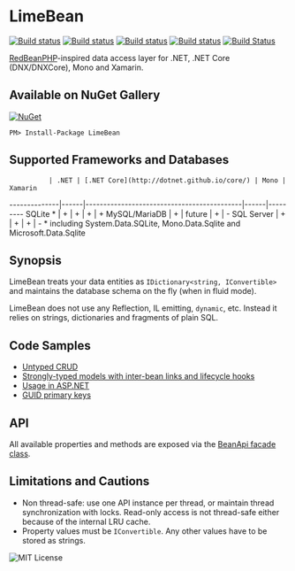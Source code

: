 # LimeBean

[![Build status](https://ci.appveyor.com/api/projects/status/o3lauspwhfk898o7?svg=true&passingText=Tests)](https://ci.appveyor.com/project/AlekseyMartynov/limebean)
[![Build status](https://ci.appveyor.com/api/projects/status/q29rad6kn9kibh7p?svg=true&passingText=Tests.DNX.CLR)](https://ci.appveyor.com/project/AlekseyMartynov/limebean-bfclw)
[![Build status](https://ci.appveyor.com/api/projects/status/o9p20n4k2ndya0w2?svg=true&passingText=Tests.DNX.CoreCLR)](https://ci.appveyor.com/project/AlekseyMartynov/limebean-ra69c)
[![Build status](https://ci.appveyor.com/api/projects/status/40h3xt123ol98h9o?svg=true&passingText=Xamarin)](https://ci.appveyor.com/project/AlekseyMartynov/limebean-xqi6d)
[![Build Status](https://travis-ci.org/AlekseyMartynov/LimeBean.svg)](https://travis-ci.org/AlekseyMartynov/LimeBean)

[RedBeanPHP](http://redbeanphp.com/)-inspired data access layer for .NET, .NET Core (DNX/DNXCore), Mono and Xamarin.

## Available on NuGet Gallery

[![NuGet](https://img.shields.io/nuget/v/LimeBean.svg)](https://www.nuget.org/packages/LimeBean)

    PM> Install-Package LimeBean

## Supported Frameworks and Databases

              | .NET | [.NET Core](http://dotnet.github.io/core/) | Mono | Xamarin 
--------------|------|--------------------------------------------|------|---------
SQLite *      | +    | +                                          | +    | +
MySQL/MariaDB | +    | future                                     | +    | -
SQL Server    | +    | +                                          | +    | -
\* including System.Data.SQLite, Mono.Data.Sqlite and Microsoft.Data.Sqlite

## Synopsis

LimeBean treats your data entities as `IDictionary<string, IConvertible>` and maintains the database schema on the fly (when in fluid mode).

LimeBean does not use any Reflection, IL emitting, `dynamic`, etc. Instead it relies on strings, dictionaries and fragments of plain SQL.  

## Code Samples

* [Untyped CRUD](https://github.com/AlekseyMartynov/LimeBean/blob/master/LimeBean.Tests/Examples/Crud.cs)
* [Strongly-typed models with inter-bean links and lifecycle hooks](https://github.com/AlekseyMartynov/LimeBean/blob/master/LimeBean.Tests/Examples/Northwind.cs)
* [Usage in ASP.NET](https://github.com/AlekseyMartynov/LimeBean/blob/master/LimeBean.Tests/Examples/AspNet.cs)
* [GUID primary keys](https://github.com/AlekseyMartynov/LimeBean/blob/master/LimeBean.Tests/Examples/AutoGuidKeys.cs)

## API

All available properties and methods are exposed via the [BeanApi facade class](https://github.com/AlekseyMartynov/LimeBean/blob/master/LimeBean/BeanApi.cs).

## Limitations and Cautions

* Non thread-safe: use one API instance per thread, or maintain thread synchronization with locks. Read-only access is not thread-safe either because of the internal LRU cache.
* Property values must be `IConvertible`. Any other values have to be stored as strings.

![MIT License](https://img.shields.io/github/license/alekseymartynov/limebean.svg)
